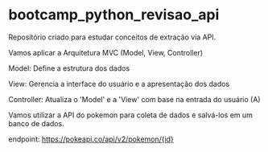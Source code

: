 # bootcamp_python_revisao_api
Repositório criado para estudar conceitos de extração via API.

Vamos aplicar a Arquitetura MVC (Model, View, Controller)

Model: Define a estrutura dos dados

View: Gerencia a interface do usuário e a apresentação dos dados

Controller: Atualiza o 'Model' e a 'View' com base na entrada do usuário (A)


Vamos utilizar a API do pokemon para coleta de dados e salvá-los em um banco de dados.

endpoint:
https://pokeapi.co/api/v2/pokemon/{id}
